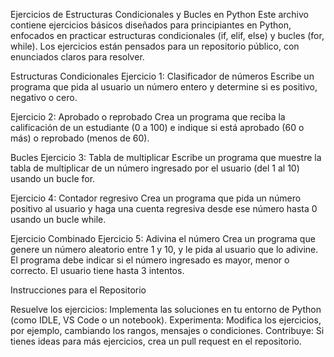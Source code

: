 Ejercicios de Estructuras Condicionales y Bucles en Python
Este archivo contiene ejercicios básicos diseñados para principiantes en Python, enfocados en practicar estructuras condicionales (if, elif, else) y bucles (for, while). Los ejercicios están pensados para un repositorio público, con enunciados claros para resolver.

Estructuras Condicionales
Ejercicio 1: Clasificador de números
Escribe un programa que pida al usuario un número entero y determine si es positivo, negativo o cero.

Ejercicio 2: Aprobado o reprobado
Crea un programa que reciba la calificación de un estudiante (0 a 100) e indique si está aprobado (60 o más) o reprobado (menos de 60).

Bucles
Ejercicio 3: Tabla de multiplicar
Escribe un programa que muestre la tabla de multiplicar de un número ingresado por el usuario (del 1 al 10) usando un bucle for.

Ejercicio 4: Contador regresivo
Crea un programa que pida un número positivo al usuario y haga una cuenta regresiva desde ese número hasta 0 usando un bucle while.

Ejercicio Combinado
Ejercicio 5: Adivina el número
Crea un programa que genere un número aleatorio entre 1 y 10, y le pida al usuario que lo adivine. El programa debe indicar si el número ingresado es mayor, menor o correcto. El usuario tiene hasta 3 intentos.

Instrucciones para el Repositorio

Resuelve los ejercicios: Implementa las soluciones en tu entorno de Python (como IDLE, VS Code o un notebook).
Experimenta: Modifica los ejercicios, por ejemplo, cambiando los rangos, mensajes o condiciones.
Contribuye: Si tienes ideas para más ejercicios, crea un pull request en el repositorio.
